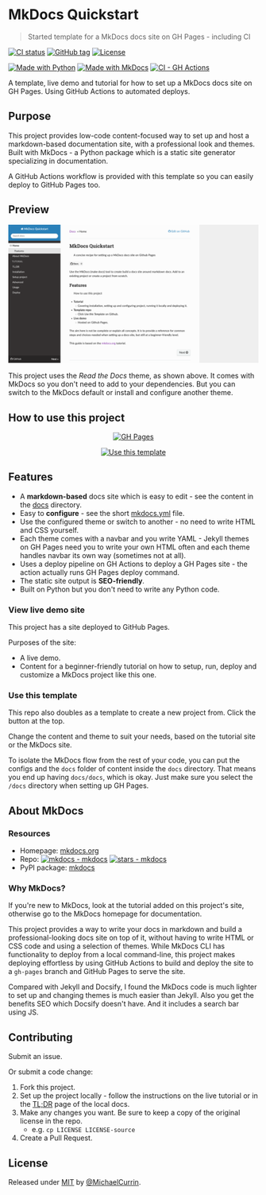 # MkDocs Quickstart
> Started template for a MkDocs docs site on GH Pages - including CI

[![CI status](https://github.com/MichaelCurrin/mkdocs-quickstart/workflows/Deploy%20Docs/badge.svg)](https://github.com/MichaelCurrin/mkdocs-quickstart/actions)
[![GitHub tag](https://img.shields.io/github/tag/MichaelCurrin/mkdocs-quickstart?include_prereleases=&sort=semver)](https://github.com/MichaelCurrin/mkdocs-quickstart/releases/)
[![License](https://img.shields.io/badge/License-MIT-blue)](#license)

[![Made with Python](https://img.shields.io/badge/Python->%3D3.6-blue?logo=python&logoColor=white)](https://python.org)
[![Made with MkDocs](https://img.shields.io/badge/mkdocs-1-blue)](https://www.mkdocs.org/)
[![CI - GH Actions](https://img.shields.io/badge/CI-GH_Actions-blue?logo=github-actions&logoColor=white)](https://github.com/features/actions)

A template, live demo and tutorial for how to set up a MkDocs docs site on GH Pages. Using GitHub Actions to automated deploys.


<!-- TODO When creating a new project copied from this template, you can delete this README.md and start over -->

## Purpose

This project provides low-code content-focused way to set up and host a markdown-based documentation site, with a professional look and themes. Built with MkDocs - a Python package which is a static site generator specializing in documentation.

A GitHub Actions workflow is provided with this template so you can easily deploy to GitHub Pages too.


## Preview

[![Sample screenshot](/sample.png)](https://michaelcurrin.github.io/mkdocs-quickstart/ "Sample screenshot")

This project uses the _Read the Docs_ theme, as shown above. It comes with MkDocs so you don't need to add to your dependencies. But you can switch to the MkDocs default or install and configure another theme.


## How to use this project

<div align="center">

[![GH Pages](https://img.shields.io/badge/View_site-MkDocs_Quickstart-blue?style=for-the-badge)](https://michaelcurrin.github.io/mkdocs-quickstart/)

[![Use this template](https://img.shields.io/badge/Generate-Use_this_template-2ea44f?style=for-the-badge)](https://github.com/MichaelCurrin/mkdocs-quickstart/generate)

</div>


## Features

- A **markdown-based** docs site which is easy to edit - see the content in the [docs](/docs/docs/) directory.
- Easy to **configure** - see the short [mkdocs.yml](/docs/mkdocs.yml) file.
- Use the configured theme or switch to another - no need to write HTML and CSS yourself.
- Each theme comes with a navbar and you write YAML - Jekyll themes on GH Pages need you to write your own HTML often and each theme handles navbar its own way (sometimes not at all).
- Uses a deploy pipeline on GH Actions to deploy a GH Pages site - the action actually runs GH Pages deploy command.
- The static site output is **SEO-friendly**.
- Built on Python but you don't need to write any Python code.

### View live demo site

This project has a site deployed to GitHub Pages.

Purposes of the site:

- A live demo.
- Content for a beginner-friendly tutorial on how to setup, run, deploy and customize a MkDocs project like this one.

### Use this template

This repo also doubles as a template to create a new project from. Click the button at the top.

Change the content and theme to suit your needs, based on the tutorial site or the MkDocs site.

To isolate the MkDocs flow from the rest of your code, you can put the configs and the `docs` folder of content inside the `docs` directory. That means you end up having `docs/docs`, which is okay. Just make sure you select the `/docs` directory when setting up GH Pages.


## About MkDocs

### Resources

- Homepage: [mkdocs.org](http://www.mkdocs.org/)
- Repo: [![mkdocs - mkdocs](https://img.shields.io/static/v1?label=mkdocs&message=mkdocs&color=blue&logo=github)](https://github.com/mkdocs/mkdocs) [![stars - mkdocs](https://img.shields.io/github/stars/mkdocs/mkdocs?style=social)](https://github.com/mkdocs/mkdocs)
- PyPI package: [mkdocs](https://pypi.org/project/mkdocs/)

### Why MkDocs?

If you're new to MkDocs, look at the tutorial added on this project's site, otherwise go to the MkDocs homepage for documentation.

This project provides a way to write your docs in markdown and build a professional-looking docs site on top of it, without having to write HTML or CSS code and using a selection of themes. While MkDocs CLI has functionality to deploy from a local command-line, this project makes deploying effortless by using GitHub Actions to build and deploy the site to a `gh-pages` branch and GitHub Pages to serve the site.

Compared with Jekyll and Docsify, I found the MkDocs code is much lighter to set up and changing themes is much easier than Jekyll. Also you get the benefits SEO which Docsify doesn't have. And it includes a search bar using JS.


## Contributing

Submit an issue.

Or submit a code change:

1. Fork this project.
2. Set up the project locally - follow the instructions on the live tutorial or in the [TL;DR](/docs/docs/tutorial/tldr.md) page of the local docs.
3. Make any changes you want. Be sure to keep a copy of the original license in the repo.
    - e.g. `cp LICENSE LICENSE-source`
4. Create a Pull Request.


## License

Released under [MIT](/LICENSE) by [@MichaelCurrin](https://github.com/MichaelCurrin).
